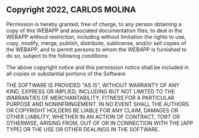 ## Copyright 2022, CARLOS MOLINA

Permission is hereby granted, free of charge, to any person obtaining a copy of this WEBAPP and associated documentation files, to deal in the WEBAPP without restriction, including without limitation the rights to use, copy, modify, merge, publish, distribute, sublicense, and/or sell copies of the WEBAPP, and to permit persons to whom the WEBAPP is furnished to do so, subject to the following conditions:

The above copyright notice and this permission notice shall be included in all copies or substantial portions of the Software

THE SOFTWARE IS PROVIDED "AS IS", WITHOUT WARRANTY OF ANY KIND, EXPRESS OR IMPLIED, INCLUDING BUT NOT LIMITED TO THE WARRANTIES OF MERCHANTABILITY, FITNESS FOR A PARTICULAR PURPOSE AND NONINFRINGEMENT. IN NO EVENT SHALL THE AUTHORS OR COPYRIGHT HOLDERS BE LIABLE FOR ANY CLAIM, DAMAGES OR OTHER LIABILITY, WHETHER IN AN ACTION OF CONTRACT, TORT OR OTHERWISE, ARISING FROM, OUT OF OR IN CONNECTION WITH THE [APP TYPE] OR THE USE OR OTHER DEALINGS IN THE SOFTWARE.